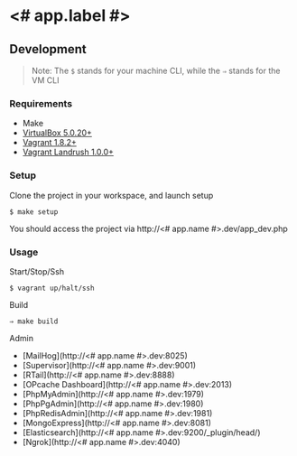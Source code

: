 # <# app.label #>

## Development

> Note: The `$` stands for your machine CLI, while the `⇒` stands for the VM CLI

### Requirements

* Make
* [VirtualBox 5.0.20+](https://www.virtualbox.org/wiki/Downloads)
* [Vagrant 1.8.2+](https://www.vagrantup.com/downloads.html)
* [Vagrant Landrush 1.0.0+](https://github.com/vagrant-landrush/landrush)

### Setup

Clone the project in your workspace, and launch setup

    $ make setup

You should access the project via http://<# app.name #>.dev/app_dev.php

### Usage

Start/Stop/Ssh

    $ vagrant up/halt/ssh

Build

    ⇒ make build

Admin

* [MailHog](http://<# app.name #>.dev:8025)
* [Supervisor](http://<# app.name #>.dev:9001)
* [RTail](http://<# app.name #>.dev:8888)
* [OPcache Dashboard](http://<# app.name #>.dev:2013)
* [PhpMyAdmin](http://<# app.name #>.dev:1979)
* [PhpPgAdmin](http://<# app.name #>.dev:1980)
* [PhpRedisAdmin](http://<# app.name #>.dev:1981)
* [MongoExpress](http://<# app.name #>.dev:8081)
* [Elasticsearch](http://<# app.name #>.dev:9200/_plugin/head/)
* [Ngrok](http://<# app.name #>.dev:4040)
